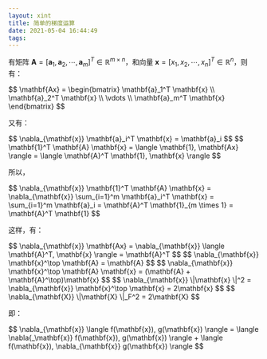 ```yaml
---
layout: xint
title: 简单的梯度运算
date: 2021-05-04 16:44:49
tags:
---
```


有矩阵 $\mathbf{A} = [\mathbf{a}_1, \mathbf{a}_2, \cdots, \mathbf{a}_m]^T \in \mathbb{R}^{m \times n}$，和向量 $\mathbf{x} = [x_1, x_2, \cdots, x_n]^T \in \mathbb{R}^{n}$，则有：

<div>
$$
\mathbf{Ax} = \begin{bmatrix}
   \mathbf{a}_1^T \mathbf{x} \\
   \mathbf{a}_2^T \mathbf{x} \\
   \vdots \\
   \mathbf{a}_m^T \mathbf{x}
\end{bmatrix}
$$
</div>

又有：

<div>
$$
\nabla_{\mathbf{x}} \mathbf{a}_i^T \mathbf{x} = \mathbf{a}_i
$$
$$
 \mathbf{1}^T \mathbf{A} \mathbf{x} = \langle \mathbf{1}, \mathbf{Ax} \rangle = \langle \mathbf{A}^T \mathbf{1}, \mathbf{x} \rangle
$$
</div>

所以，

<div>
$$
\nabla_{\mathbf{x}} \mathbf{1}^T \mathbf{A} \mathbf{x} = 
\nabla_{\mathbf{x}} \sum_{i=1}^m \mathbf{a}_i^T \mathbf{x} = \sum_{i=1}^m \mathbf{a}_i = \mathbf{A}^T \mathbf{1}_{m \times 1} = \mathbf{A}^T \mathbf{1}
$$
</div>

这样，有：

<div>
$$
\nabla_{\mathbf{x}} \mathbf{Ax} = \nabla_{\mathbf{x}} \langle  \mathbf{A}^T, \mathbf{x} \rangle = \mathbf{A}^T
$$
$$
\nabla_{\mathbf{x}} \mathbf{x}^\top \mathbf{A} = \mathbf{A}
$$
$$
\nabla_{\mathbf{x}} \mathbf{x}^\top \mathbf{A} \mathbf{x} = (\mathbf{A} + \mathbf{A}^\top)\mathbf{x}
$$
$$
\nabla_{\mathbf{x}} \|\mathbf{x} \|^2 = \nabla_{\mathbf{x}} \mathbf{x}^\top \mathbf{x} = 2\mathbf{x}
$$
$$
\nabla_{\mathbf{X}} \|\mathbf{X} \|_F^2 = 2\mathbf{X}
$$
</div>

即：

<div>
$$
\nabla_{\mathbf{x}} \langle f(\mathbf{x}), g(\mathbf{x}) \rangle = \langle \nabla{_\mathbf{x}} f(\mathbf{x}), g(\mathbf{x}) \rangle + \langle f(\mathbf{x}), \nabla_{\mathbf{x}} g(\mathbf{x}) \rangle
$$
</div>